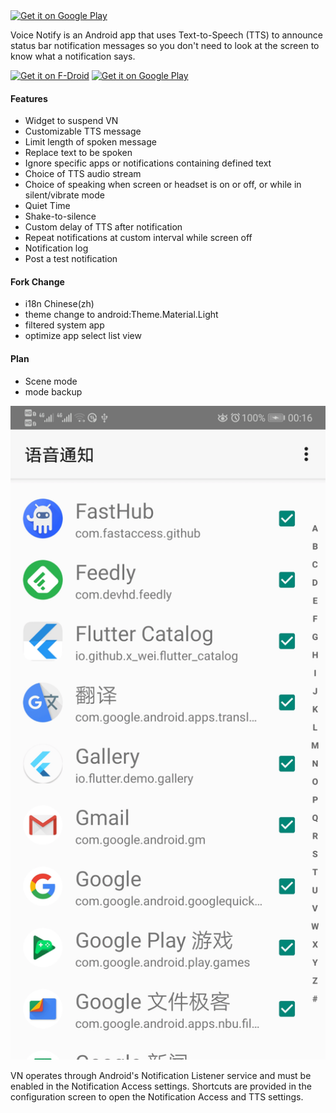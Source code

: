 <a href="https://play.google.com/store/apps/details?id=com.pilot51.voicenotify" target="_blank">
<img src="https://user-images.githubusercontent.com/38007519/39700038-ef65edba-5225-11e8-8277-a7ed93856c7d.png" alt="Get it on Google Play"></a>

Voice Notify is an Android app that uses Text-to-Speech (TTS) to announce status bar notification messages so you don't need to look at the screen to know what a notification says.

<a href="https://f-droid.org/packages/com.pilot51.voicenotify/" target="_blank">
<img src="https://f-droid.org/badge/get-it-on.png" alt="Get it on F-Droid" height="80"></a>
<a href="https://play.google.com/store/apps/details?id=com.pilot51.voicenotify" target="_blank">
<img src="https://play.google.com/intl/en_us/badges/images/generic/en-play-badge.png" alt="Get it on Google Play" height="80"/></a>

#### Features
- Widget to suspend VN
- Customizable TTS message
- Limit length of spoken message
- Replace text to be spoken
- Ignore specific apps or notifications containing defined text
- Choice of TTS audio stream
- Choice of speaking when screen or headset is on or off, or while in silent/vibrate mode
- Quiet Time
- Shake-to-silence
- Custom delay of TTS after notification
- Repeat notifications at custom interval while screen off
- Notification log
- Post a test notification



#### Fork Change

- i18n Chinese(zh)
- theme change to android:Theme.Material.Light
- filtered system app
- optimize app select list view



#### Plan

- Scene mode
- mode backup

<img src="https://raw.githubusercontent.com/icai/voicenotify/master/screenshot/Screenshot_20190504_001640.png"  width="530"/></a>



VN operates through Android's Notification Listener service and must be enabled in the Notification Access settings. Shortcuts are provided in the configuration screen to open the Notification Access and TTS settings.



